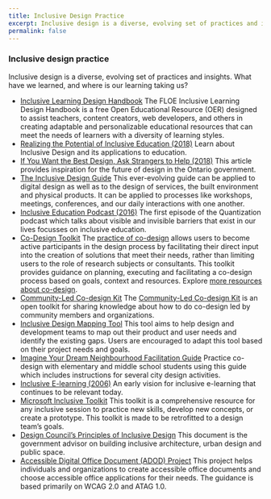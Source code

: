 ```yaml
---
title: Inclusive Design Practice
excerpt: Inclusive design is a diverse, evolving set of practices and insights.
permalink: false
---
```


### Inclusive design practice

Inclusive design is a diverse, evolving set of practices and insights. What have we learned, and where is our learning
taking us?

* [Inclusive Learning Design Handbook](https://handbook.floeproject.org/)
  The FLOE Inclusive Learning Design Handbook is a free Open Educational Resource (OER) designed to assist teachers,
  content creators, web developers, and others in creating adaptable and personalizable educational resources that can
  meet the needs of learners with a diversity of learning styles.
* [Realizing the Potential of Inclusive Education (2018)](http://openresearch.ocadu.ca/id/eprint/2193/1/Treviranus_UnitoPaper_2018.pdf)
  Learn about Inclusive Design and its applications to education.
* [If You Want the Best Design, Ask Strangers to Help (2018)](https://medium.com/ontariodigital/if-you-want-the-best-design-ask-strangers-to-help-e37bdb73567)
  This article provides inspiration for the future of design in the Ontario government.
* [The Inclusive Design Guide](https://guide.inclusivedesign.ca/)
  This ever-evolving guide can be applied to digital design as well as to the design of services, the built environment
  and physical products. It can be applied to processes like workshops, meetings, conferences, and our daily
  interactions with one another.
* [Inclusive Education Podcast (2016)](http://quantization.ca/podcast/episode-one-inclusive-education/)
  The first episode of the Quantization podcast which talks about visible and invisible barriers that exist in our lives
  focusses on inclusive education.
* [Co-Design Toolkit](https://cities.inclusivedesign.ca/resources/)
  The [practice of co-design](https://guide.inclusivedesign.ca/practices/PracticeCoDesign.html) allows users to become
  active participants in the design process by facilitating their direct input into the creation of solutions that meet
  their needs, rather than limiting users to the role of research subjects or consultants. This toolkit provides
  guidance on planning, executing and facilitating a co-design process based on goals, context and resources. Explore
  [more resources about co-design](https://wiki.fluidproject.org/display/fluid/Inclusive+Design%2C+Co-Design%2C+and+Co-Creation+Resources).
* [Community-Led Co-design Kit](https://co-design.inclusivedesign.ca/)
  The [Community-Led Co-design Kit](https://co-design.inclusivedesign.ca/)
  is an open toolkit for sharing knowledge about how to do co-design led by community members and organizations.
* [Inclusive Design Mapping Tool](https://wiki.fluidproject.org/pages/viewpage.action?pageId=80674818)
  This tool aims to help design and development teams to map out their product and user needs and identify the existing
  gaps. Users are encouraged to adapt this tool based on their project needs and goals.
* [Imagine Your Dream Neighbourhood Facilitation Guide](https://docs.google.com/document/d/1FXPRpp6oafkjaGrcbp4RcVFf3mumyk7dQorMY9_zLhc/edit)
  Practice co-design with elementary and middle school students using this guide which includes instructions for several
  city design activities.
* [Inclusive E-learning (2006)](https://pdfs.semanticscholar.org/f9bc/a101763769a22df0733bc3388bc2fa3df30c.pdf#page=494)
  An early vision for inclusive e-learning that continues to be relevant today.
* [Microsoft Inclusive Toolkit](https://www.microsoft.com/design/inclusive/)
  This toolkit is a comprehensive resource for any inclusive session to practice new skills, develop new concepts, or
  create a prototype. This toolkit is made to be retrofitted to a design team’s goals.
* [Design Council’s Principles of Inclusive Design](https://www.designcouncil.org.uk/sites/default/files/asset/document/the-principles-of-inclusive-design.pdf)
  This document is the government advisor on building inclusive architecture, urban design and public space.
* [Accessible Digital Office Document (ADOD) Project](https://adod.idrc.ocadu.ca/)
  This project helps individuals and organizations to create accessible office documents and choose accessible office
  applications for their needs. The guidance is based primarily on WCAG 2.0 and ATAG 1.0.
